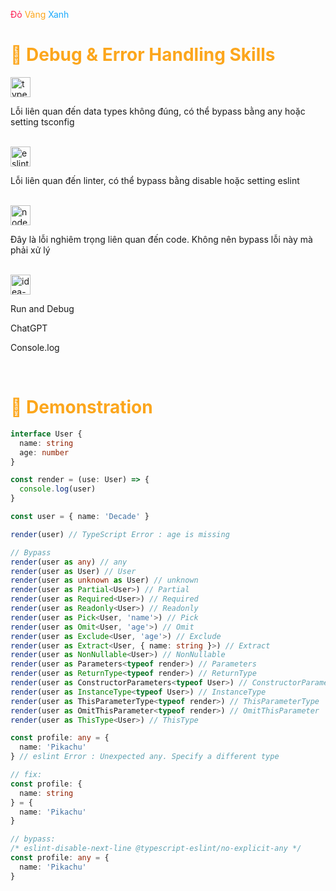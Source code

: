 <font color="#fc1c50">Đỏ</font>
<font color="#fca61c">Vàng</font>
<font color="#1caafc">Xanh</font>

# <font color="#fca61c">🥇 Debug & Error Handling Skills</font>

<img width="32" height="32" src="https://img.icons8.com/fluency/48/typescript--v2.png" alt="typescript--v2"/>

Lỗi liên quan đến data types không đúng, có thể bypass bằng any hoặc setting tsconfig

  <br>

<img width="32" height="32" src="https://img.icons8.com/color/48/eslint.png" alt="eslint"/>

Lỗi liên quan đến linter, có thể bypass bằng disable hoặc setting eslint

  <br>

<img width="32" height="32" src="https://img.icons8.com/fluency/48/node-js.png" alt="node-js"/>

Đây là lỗi nghiêm trọng liên quan đến code. Không nên bypass lỗi này mà phải xử lý

  <br>

<img width="32" height="32" src="https://img.icons8.com/color/48/idea-sharing.png" alt="idea-sharing"/>

Run and Debug

ChatGPT

Console.log

  <br>

# <font color="#fca61c">🥇 Demonstration</font>

```ts
interface User {
  name: string
  age: number
}

const render = (use: User) => {
  console.log(user)
}

const user = { name: 'Decade' }

render(user) // TypeScript Error : age is missing

// Bypass
render(user as any) // any
render(user as User) // User
render(user as unknown as User) // unknown
render(user as Partial<User>) // Partial
render(user as Required<User>) // Required
render(user as Readonly<User>) // Readonly
render(user as Pick<User, 'name'>) // Pick
render(user as Omit<User, 'age'>) // Omit
render(user as Exclude<User, 'age'>) // Exclude
render(user as Extract<User, { name: string }>) // Extract
render(user as NonNullable<User>) // NonNullable
render(user as Parameters<typeof render>) // Parameters
render(user as ReturnType<typeof render>) // ReturnType
render(user as ConstructorParameters<typeof User>) // ConstructorParameters
render(user as InstanceType<typeof User>) // InstanceType
render(user as ThisParameterType<typeof render>) // ThisParameterType
render(user as OmitThisParameter<typeof render>) // OmitThisParameter
render(user as ThisType<User>) // ThisType
```

```ts
const profile: any = {
  name: 'Pikachu'
} // eslint Error : Unexpected any. Specify a different type

// fix:
const profile: {
  name: string
} = {
  name: 'Pikachu'
}

// bypass:
/* eslint-disable-next-line @typescript-eslint/no-explicit-any */
const profile: any = {
  name: 'Pikachu'
}
```
